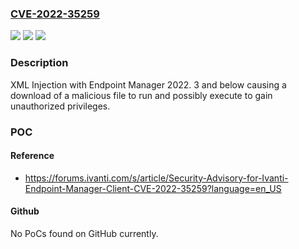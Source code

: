 ### [CVE-2022-35259](https://cve.mitre.org/cgi-bin/cvename.cgi?name=CVE-2022-35259)
![](https://img.shields.io/static/v1?label=Product&message=Ivanti%20Endpoint%20Manager&color=blue)
![](https://img.shields.io/static/v1?label=Version&message=n%2Fa&color=blue)
![](https://img.shields.io/static/v1?label=Vulnerability&message=XML%20Injection%20(CWE-91)&color=brighgreen)

### Description

XML Injection with Endpoint Manager 2022. 3 and below causing a download of a malicious file to run and possibly execute to gain unauthorized privileges.

### POC

#### Reference
- https://forums.ivanti.com/s/article/Security-Advisory-for-Ivanti-Endpoint-Manager-Client-CVE-2022-35259?language=en_US

#### Github
No PoCs found on GitHub currently.

